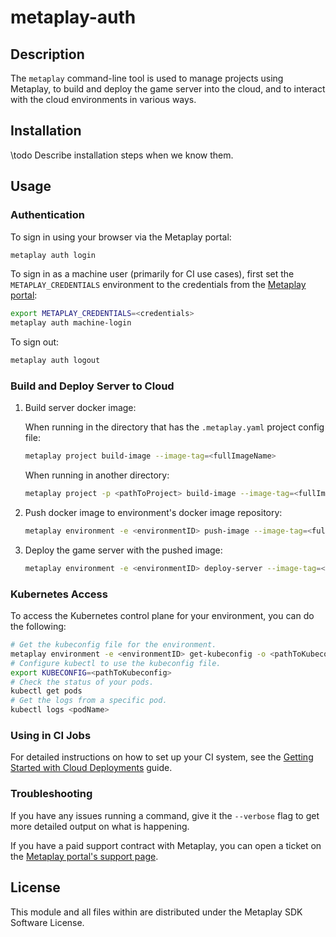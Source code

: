 # metaplay-auth

## Description

The `metaplay` command-line tool is used to manage projects using Metaplay, to build and deploy the game server into the cloud, and to interact with the cloud environments in various ways.

## Installation

\todo Describe installation steps when we know them.

## Usage

### Authentication

To sign in using your browser via the Metaplay portal:

```bash
metaplay auth login
```

To sign in as a machine user (primarily for CI use cases), first set the `METAPLAY_CREDENTIALS` environment to the credentials from the [Metaplay portal](https://portal.metaplay.dev):

```bash
export METAPLAY_CREDENTIALS=<credentials>
metaplay auth machine-login
```

To sign out:

```bash
metaplay auth logout
```

### Build and Deploy Server to Cloud

1. Build server docker image:

    When running in the directory that has the `.metaplay.yaml` project config file:

    ```bash
    metaplay project build-image --image-tag=<fullImageName>
    ```

    When running in another directory:

    ```bash
    metaplay project -p <pathToProject> build-image --image-tag=<fullImageTag>
    ```

2. Push docker image to environment's docker image repository:

    ```bash
    metaplay environment -e <environmentID> push-image --image-tag=<fullImageName>
    ```

3. Deploy the game server with the pushed image:

    ```bash
    metaplay environment -e <environmentID> deploy-server --image-tag=<imageTagOnly>
    ```

### Kubernetes Access

To access the Kubernetes control plane for your environment, you can do the following:

```bash
# Get the kubeconfig file for the environment.
metaplay environment -e <environmentID> get-kubeconfig -o <pathToKubeconfig>
# Configure kubectl to use the kubeconfig file.
export KUBECONFIG=<pathToKubeconfig>
# Check the status of your pods.
kubectl get pods
# Get the logs from a specific pod.
kubectl logs <podName>
```

### Using in CI Jobs

For detailed instructions on how to set up your CI system, see the [Getting Started with Cloud Deployments](https://docs.metaplay.io/cloud-deployments/getting-started.html) guide.

### Troubleshooting

If you have any issues running a command, give it the `--verbose` flag to get more detailed output on what is happening.

If you have a paid support contract with Metaplay, you can open a ticket on the [Metaplay portal's support page](https://portal.metaplay.dev/orgs/metaplay/support).

## License

This module and all files within are distributed under the Metaplay SDK Software License.
